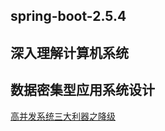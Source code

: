 

## spring-boot-2.5.4

## 深入理解计算机系统

## 数据密集型应用系统设计

[高并发系统三大利器之降级](https://zhuanlan.zhihu.com/p/207234337)

 